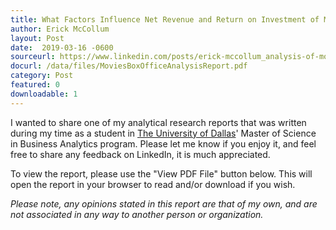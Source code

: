 ```yaml
---
title: What Factors Influence Net Revenue and Return on Investment of Movies at the Box Office?
author: Erick McCollum
layout: Post
date:  2019-03-16 -0600
sourceurl: https://www.linkedin.com/posts/erick-mccollum_analysis-of-movie-performance-at-the-box-activity-6551266040465154048-Yf4D
docurl: /data/files/MoviesBoxOfficeAnalysisReport.pdf
category: Post
featured: 0
downloadable: 1
---
```


I wanted to share one of my analytical research reports that was written during my time as a student in [The University of Dallas](https://udallas.edu/)' Master of Science in Business Analytics program. Please let me know if you enjoy it, and feel free to share any feedback on LinkedIn, it is much appreciated.

To view the report, please use the "View PDF File" button below. This will open the report in your browser to read and/or download if you wish.

*Please note, any opinions stated in this report are that of my own, and are not associated in any way to another person or organization.*
